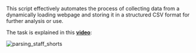 This script effectively automates the process of collecting data from a dynamically loading webpage and storing it in a structured CSV format for further analysis or use.

The task is explained in this [**video**](https://www.youtube.com/watch?v=_yKDs1qupzA):




![parsing_staff_shorts](https://github.com/yankee-co/Clothes-Shop-Goods-Parsing/assets/72886859/0004e12a-3aab-45b3-b95e-a7accffe2ec8)
